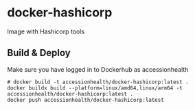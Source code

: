 # docker-hashicorp
Image with Hashicorp tools

## Build & Deploy
Make sure you have logged in to Dockerhub as accessionhealth
```
# docker build -t accessionhealth/docker-hashicorp:latest .
docker buildx build --platform=linux/amd64,linux/arm64 -t accessionhealth/docker-hashicorp:latest .
docker push accessionhealth/docker-hashicorp:latest 
```
